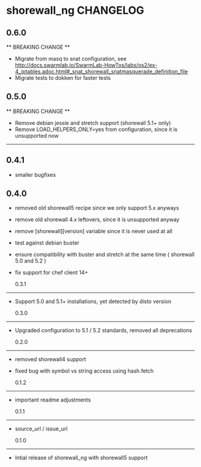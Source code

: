 # shorewall_ng CHANGELOG

## 0.6.0

** BREAKING CHANGE **

- Migrate from masq to snat configuration, see http://docs.swarmlab.io/SwarmLab-HowTos/labs/os2/ex-4_iptables.adoc.html#_snat_shorewall_snatmasquerade_definition_file
- Migrate tests to dokken for faster tests

## 0.5.0

** BREAKING CHANGE **

- Remove debian jessie and stretch support (shorewall 5.1+ only)
- Remove LOAD_HELPERS_ONLY=yes from configuration, since it is unsupported now

---

## 0.4.1

- smaller bugfixes

## 0.4.0

- removed old shorewall5 recipe since we only support 5.x anyways
- remove old shorewall 4.x leftovers, since it is unsupported anyway
- remove [shorewall][version] variable since it is never used at all
- test against debian buster
- ensure compatibility with buster and stretch at the same time ( shorewall 5.0 and 5.2 )
- fix support for chef client 14+

  0.3.1

---

- Support 5.0 and 5.1+ installations, yet detected by disto version

  0.3.0

---

- Upgraded configuration to 5.1 / 5.2 standards, removed all deprecations

  0.2.0

---

- removed shorewall4 support
- fixed bug with symbol vs string access using hash.fetch

  0.1.2

---

- important readme adjustments

  0.1.1

---

- source_url / issue_url

  0.1.0

---

- Intial release of shorewall_ng with shorewall5 support
